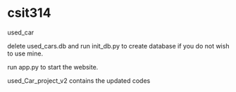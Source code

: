 # csit314
used_car

delete used_cars.db and run init_db.py to create database if you do not wish to use mine.

run app.py to start the website.

used_Car_project_v2 contains the updated codes
